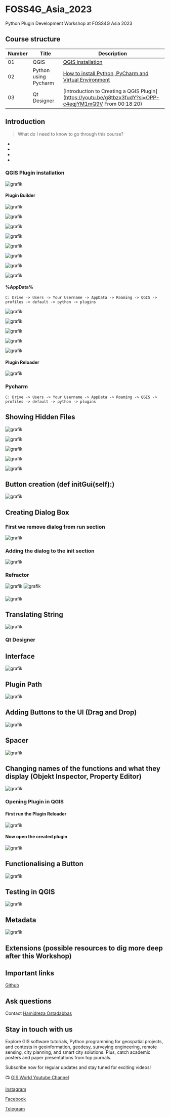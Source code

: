 # FOSS4G_Asia_2023
Python Plugin Development Workshop at FOSS4G Asia 2023

## Course structure

|Number|Title|Description|
|------|------|-----------|
|01|QGIS|[QGIS installation](https://www.youtube.com/watch?v=Erwg2BRLnNA&list=PLCxnvDblgXGQHKgnbRTFB6a6AeKqYy9-9&index=18)|
|02|Python using Pycharm|[How to install Python, PyCharm and Virtual Environment](https://youtu.be/rj1YDH5ts7Y?si=pBxl3oTa9T2KrXK2)|
|03|Qt Designer|[Introduction to Creating a QGIS Plugin](https://youtu.be/g8tbzx3fudY?si=OPP-c4eqjYM1mQ9V From 00:18:20)|

## Introduction

> What do I need to know to go through this course?

* 
* 
* 
* 

### QGIS Plugin installation

![grafik](https://github.com/Hamidrezaostadabbas/FOSS4G_Asia_2023/assets/104430434/a549805f-6c1d-400f-a7d8-70fe98cd0cad)

#### Plugin Builder

![grafik](https://github.com/Hamidrezaostadabbas/FOSS4G_Asia_2023/assets/104430434/e5367ac0-7f40-4b5f-9ef0-a2724891142c)

![grafik](https://github.com/Hamidrezaostadabbas/FOSS4G_Asia_2023/assets/104430434/8db5419e-1dbd-48b9-8997-623c16a10feb)

![grafik](https://github.com/Hamidrezaostadabbas/FOSS4G_Asia_2023/assets/104430434/fbe5b7c7-69c8-4710-b090-223a83862bc1)

![grafik](https://github.com/Hamidrezaostadabbas/FOSS4G_Asia_2023/assets/104430434/e9ef1079-6859-47e2-8afb-b0fc0f15863f)

![grafik](https://github.com/Hamidrezaostadabbas/FOSS4G_Asia_2023/assets/104430434/394bbaa0-24ca-4017-9091-fdc27e15e3d9)

![grafik](https://github.com/Hamidrezaostadabbas/FOSS4G_Asia_2023/assets/104430434/c5c52005-f856-4962-9204-eb2b97a7de7a)

![grafik](https://github.com/Hamidrezaostadabbas/FOSS4G_Asia_2023/assets/104430434/27d3fb23-e832-4352-8071-3c11dfd5e022)

![grafik](https://github.com/Hamidrezaostadabbas/FOSS4G_Asia_2023/assets/104430434/1a931d72-ace6-4819-b4e4-f22c6768273c)

#### %AppData%

```
C: Drive -> Users -> Your Username -> AppData -> Roaming -> QGIS -> profiles -> default -> python -> plugins
```
![grafik](https://github.com/Hamidrezaostadabbas/FOSS4G_Asia_2023/assets/104430434/7a91acf4-e2bc-41f0-8128-91bdd3ac9946)

![grafik](https://github.com/Hamidrezaostadabbas/FOSS4G_Asia_2023/assets/104430434/6b07d05c-cd41-4252-9032-fe8dd4f7e39c)

![grafik](https://github.com/Hamidrezaostadabbas/FOSS4G_Asia_2023/assets/104430434/af5f9977-a943-4f96-b28e-eff2dc678a04)

![grafik](https://github.com/Hamidrezaostadabbas/FOSS4G_Asia_2023/assets/104430434/e7c136aa-c5c7-4fd4-a142-1939bc447ded)

![grafik](https://github.com/Hamidrezaostadabbas/FOSS4G_Asia_2023/assets/104430434/822f0cee-3b23-4b6c-9f30-041fd87ca461)

#### Plugin Reloader

![grafik](https://github.com/Hamidrezaostadabbas/FOSS4G_Asia_2023/assets/104430434/0d8d41f4-a48a-4c57-b459-09395791737c)

### Pycharm

```
C: Drive -> Users -> Your Username -> AppData -> Roaming -> QGIS -> profiles -> default -> python -> plugins
```

## Showing Hidden Files

![grafik](https://github.com/Hamidrezaostadabbas/FOSS4G_Asia_2023/assets/104430434/a15c3b16-6849-4a8f-bdd2-8724645c58ca)

![grafik](https://github.com/Hamidrezaostadabbas/FOSS4G_Asia_2023/assets/104430434/2fc6916f-9277-4f5d-83f0-e8294ba86753)

![grafik](https://github.com/Hamidrezaostadabbas/FOSS4G_Asia_2023/assets/104430434/a568139a-453d-45ca-9f35-75d214f28f56)

![grafik](https://github.com/Hamidrezaostadabbas/FOSS4G_Asia_2023/assets/104430434/9202adba-7d8b-40ac-9235-047f5bf442c9)

![grafik](https://github.com/Hamidrezaostadabbas/FOSS4G_Asia_2023/assets/104430434/bcf6aa97-9f19-4d52-9274-004d274d9970)

## Button creation (def initGui(self):)

![grafik](https://github.com/Hamidrezaostadabbas/FOSS4G_Asia_2023/assets/104430434/b4f47df9-1371-488d-a798-3654f6cee0ef)

## Creating Dialog Box
### First we remove dialog from run section

![grafik](https://github.com/Hamidrezaostadabbas/FOSS4G_Asia_2023/assets/104430434/9b138204-203e-498e-a13a-059b47319c43)

### Adding the dialog to the __init__ section

![grafik](https://github.com/Hamidrezaostadabbas/FOSS4G_Asia_2023/assets/104430434/9e1dae8b-f0a1-4f65-8d2f-ab449d2d6803)

### Refractor

![grafik](https://github.com/Hamidrezaostadabbas/FOSS4G_Asia_2023/assets/104430434/27d8be64-c9a2-4ca8-bfbf-cd5c97d2b490)
![grafik](https://github.com/Hamidrezaostadabbas/FOSS4G_Asia_2023/assets/104430434/6dbbe0fc-3a66-4221-a9e6-3c38dcb607e7)

### 
![grafik](https://github.com/Hamidrezaostadabbas/FOSS4G_Asia_2023/assets/104430434/9bfc02c5-2cf7-4b64-9110-368f34aeedd9)


## Translating String

![grafik](https://github.com/Hamidrezaostadabbas/FOSS4G_Asia_2023/assets/104430434/6cccd870-7b58-44d5-8890-0a9e6824c0a2)

### Qt Designer

## Interface
![grafik](https://github.com/Hamidrezaostadabbas/FOSS4G_Asia_2023/assets/104430434/cbdcdd26-3f53-40a5-a2c8-92f2577d745b)

## Plugin Path
![grafik](https://github.com/Hamidrezaostadabbas/FOSS4G_Asia_2023/assets/104430434/2f6f6c11-1dc1-4ee5-9122-067bd316daba)

## Adding Buttons to the UI (Drag and Drop)
![grafik](https://github.com/Hamidrezaostadabbas/FOSS4G_Asia_2023/assets/104430434/d43d09eb-2eec-45ed-aac6-100b4492fad7)

## Spacer
![grafik](https://github.com/Hamidrezaostadabbas/FOSS4G_Asia_2023/assets/104430434/7ee6fcf5-945f-4b52-8b1e-37c9c6d73479)

## Changing names of the functions and what they display (Objekt Inspector, Property Editor)
![grafik](https://github.com/Hamidrezaostadabbas/FOSS4G_Asia_2023/assets/104430434/b3d6f3b2-bca5-4571-b449-d60a4c4c630e)

### Opening Plugin in QGIS
#### First run the Plugin Reloader 
![grafik](https://github.com/Hamidrezaostadabbas/FOSS4G_Asia_2023/assets/104430434/d6b5181f-741e-4389-b256-0f3ff380a23e)

#### Now open the created plugin
![grafik](https://github.com/Hamidrezaostadabbas/FOSS4G_Asia_2023/assets/104430434/0d818058-b15d-4ae2-8bfe-e9520402fa46)

## Functionalising a Button
![grafik](https://github.com/Hamidrezaostadabbas/FOSS4G_Asia_2023/assets/104430434/0c7ee52e-6ea5-406f-ab7c-f850e3a3c76d)

## Testing in QGIS
![grafik](https://github.com/Hamidrezaostadabbas/FOSS4G_Asia_2023/assets/104430434/c97a4908-1d5a-4e09-9150-665dfe3dc82d)

## Metadata
![grafik](https://github.com/Hamidrezaostadabbas/FOSS4G_Asia_2023/assets/104430434/eb5f4e06-53ff-477c-ac14-0588dfd0ac49)

## Extensions (possible resources to dig more deep after this Workshop)


## Important links

[Github](https://github.com/Hamidrezaostadabbas/FOSS4G_Asia_2023.git)

## Ask questions

Contact [Hamidreza Ostadabbas](mailto:Hamidreza.ostadabbas@steg.de)

## Stay in touch with us

Explore GIS software tutorials, Python programming for geospatial projects, and contests in geoinformation, geodesy, surveying engineering, remote sensing, city planning, and smart city solutions. Plus, catch academic posters and paper presentations from top journals.

Subscribe now for regular updates and stay tuned for exciting videos!

📺 [GIS World Youtube Channel](https://www.youtube.com/@GIS_World_de)

[Instagram](instagram.com/gis_world?igshid=YmMyMTA2M2Y=)

[Facebook](facebook.com/profile.php?id=100091082345580)

[Telegram](t.me/gis_world_de)
